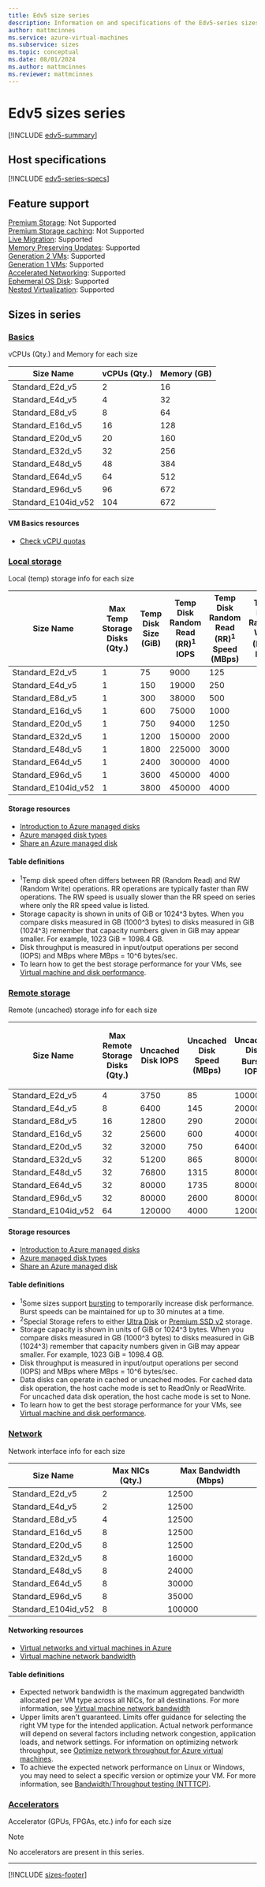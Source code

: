 ```yaml
---
title: Edv5 size series
description: Information on and specifications of the Edv5-series sizes
author: mattmcinnes
ms.service: azure-virtual-machines
ms.subservice: sizes
ms.topic: conceptual
ms.date: 08/01/2024
ms.author: mattmcinnes
ms.reviewer: mattmcinnes
---
```


# Edv5 sizes series

[!INCLUDE [edv5-summary](./includes/edv5-series-summary.md)]

## Host specifications
[!INCLUDE [edv5-series-specs](./includes/edv5-series-specs.md)]

## Feature support
[Premium Storage](../../premium-storage-performance.md): Not Supported <br>[Premium Storage caching](../../premium-storage-performance.md): Not Supported <br>[Live Migration](../../maintenance-and-updates.md): Supported <br>[Memory Preserving Updates](../../maintenance-and-updates.md): Supported <br>[Generation 2 VMs](../../generation-2.md): Supported <br>[Generation 1 VMs](../../generation-2.md): Supported <br>[Accelerated Networking](../../../virtual-network/create-vm-accelerated-networking-cli.md): Supported <br>[Ephemeral OS Disk](../../ephemeral-os-disks.md): Supported <br>[Nested Virtualization](/virtualization/hyper-v-on-windows/user-guide/nested-virtualization): Supported <br>

## Sizes in series

### [Basics](#tab/sizebasic)

vCPUs (Qty.) and Memory for each size

| Size Name | vCPUs (Qty.) | Memory (GB) |
| --- | --- | --- |
| Standard_E2d_v5 | 2 | 16 |
| Standard_E4d_v5 | 4 | 32 |
| Standard_E8d_v5 | 8 | 64 |
| Standard_E16d_v5 | 16 | 128 |
| Standard_E20d_v5 | 20 | 160 |
| Standard_E32d_v5 | 32 | 256 |
| Standard_E48d_v5 | 48 | 384 |
| Standard_E64d_v5 | 64 | 512 |
| Standard_E96d_v5 | 96 | 672 |
| Standard_E104id_v52 | 104 | 672 |

#### VM Basics resources
- [Check vCPU quotas](../../../virtual-machines/quotas.md)

### [Local storage](#tab/sizestoragelocal)

Local (temp) storage info for each size

| Size Name | Max Temp Storage Disks (Qty.) | Temp Disk Size (GiB) | Temp Disk Random Read (RR)<sup>1</sup> IOPS | Temp Disk Random Read (RR)<sup>1</sup> Speed (MBps) | Temp Disk Random Write (RW)<sup>1</sup> IOPS | Temp Disk Random Write (RW)<sup>1</sup> Speed (MBps) | Local-Special-Disk-Count | Local-Special-Disk-Size-GB | Local-Special-Disk-RR-IOPS | Local-Special-Disk-RR-MBps |
| --- | --- | --- | --- | --- | --- | --- | --- | --- | --- | --- |
| Standard_E2d_v5 | 1 | 75 | 9000 | 125 |  |  |  |  |  |  |
| Standard_E4d_v5 | 1 | 150 | 19000 | 250 |  |  |  |  |  |  |
| Standard_E8d_v5 | 1 | 300 | 38000 | 500 |  |  |  |  |  |  |
| Standard_E16d_v5 | 1 | 600 | 75000 | 1000 |  |  |  |  |  |  |
| Standard_E20d_v5 | 1 | 750 | 94000 | 1250 |  |  |  |  |  |  |
| Standard_E32d_v5 | 1 | 1200 | 150000 | 2000 |  |  |  |  |  |  |
| Standard_E48d_v5 | 1 | 1800 | 225000 | 3000 |  |  |  |  |  |  |
| Standard_E64d_v5 | 1 | 2400 | 300000 | 4000 |  |  |  |  |  |  |
| Standard_E96d_v5 | 1 | 3600 | 450000 | 4000 |  |  |  |  |  |  |
| Standard_E104id_v52 | 1 | 3800 | 450000 | 4000 |  |  |  |  |  |  |

#### Storage resources
- [Introduction to Azure managed disks](../../../virtual-machines/managed-disks-overview.md)
- [Azure managed disk types](../../../virtual-machines/disks-types.md)
- [Share an Azure managed disk](../../../virtual-machines/disks-shared.md)

#### Table definitions
- <sup>1</sup>Temp disk speed often differs between RR (Random Read) and RW (Random Write) operations. RR operations are typically faster than RW operations. The RW speed is usually slower than the RR speed on series where only the RR speed value is listed.
- Storage capacity is shown in units of GiB or 1024^3 bytes. When you compare disks measured in GB (1000^3 bytes) to disks measured in GiB (1024^3) remember that capacity numbers given in GiB may appear smaller. For example, 1023 GiB = 1098.4 GB.
- Disk throughput is measured in input/output operations per second (IOPS) and MBps where MBps = 10^6 bytes/sec.
- To learn how to get the best storage performance for your VMs, see [Virtual machine and disk performance](../../../virtual-machines/disks-performance.md).

### [Remote storage](#tab/sizestorageremote)

Remote (uncached) storage info for each size

| Size Name | Max Remote Storage Disks (Qty.) | Uncached Disk IOPS | Uncached Disk Speed (MBps) | Uncached Disk Burst<sup>1</sup> IOPS | Uncached Disk Burst<sup>1</sup> Speed (MBps) | Uncached Special<sup>2</sup> Disk IOPS | Uncached Special<sup>2</sup> Disk Speed (MBps) | Uncached Burst<sup>1</sup> Special<sup>2</sup> Disk IOPS | Uncached Burst<sup>1</sup> Special<sup>2</sup> Disk Speed (MBps) |
| --- | --- | --- | --- | --- | --- | --- | --- | --- | --- |
| Standard_E2d_v5 | 4 | 3750 | 85 | 10000 | 1200 |  |  |  |  |
| Standard_E4d_v5 | 8 | 6400 | 145 | 20000 | 1200 |  |  |  |  |
| Standard_E8d_v5 | 16 | 12800 | 290 | 20000 | 1200 |  |  |  |  |
| Standard_E16d_v5 | 32 | 25600 | 600 | 40000 | 1200 |  |  |  |  |
| Standard_E20d_v5 | 32 | 32000 | 750 | 64000 | 1600 |  |  |  |  |
| Standard_E32d_v5 | 32 | 51200 | 865 | 80000 | 2000 |  |  |  |  |
| Standard_E48d_v5 | 32 | 76800 | 1315 | 80000 | 3000 |  |  |  |  |
| Standard_E64d_v5 | 32 | 80000 | 1735 | 80000 | 3000 |  |  |  |  |
| Standard_E96d_v5 | 32 | 80000 | 2600 | 80000 | 4000 |  |  |  |  |
| Standard_E104id_v52 | 64 | 120000 | 4000 | 120000 | 4000 |  |  |  |  |

#### Storage resources
- [Introduction to Azure managed disks](../../../virtual-machines/managed-disks-overview.md)
- [Azure managed disk types](../../../virtual-machines/disks-types.md)
- [Share an Azure managed disk](../../../virtual-machines/disks-shared.md)

#### Table definitions
- <sup>1</sup>Some sizes support [bursting](../../disk-bursting.md) to temporarily increase disk performance. Burst speeds can be maintained for up to 30 minutes at a time.
- <sup>2</sup>Special Storage refers to either [Ultra Disk](../../../virtual-machines/disks-enable-ultra-ssd.md) or [Premium SSD v2](../../../virtual-machines/disks-deploy-premium-v2.md) storage.
- Storage capacity is shown in units of GiB or 1024^3 bytes. When you compare disks measured in GB (1000^3 bytes) to disks measured in GiB (1024^3) remember that capacity numbers given in GiB may appear smaller. For example, 1023 GiB = 1098.4 GB.
- Disk throughput is measured in input/output operations per second (IOPS) and MBps where MBps = 10^6 bytes/sec.
- Data disks can operate in cached or uncached modes. For cached data disk operation, the host cache mode is set to ReadOnly or ReadWrite. For uncached data disk operation, the host cache mode is set to None.
- To learn how to get the best storage performance for your VMs, see [Virtual machine and disk performance](../../../virtual-machines/disks-performance.md).


### [Network](#tab/sizenetwork)

Network interface info for each size

| Size Name | Max NICs (Qty.) | Max Bandwidth (Mbps) |
| --- | --- | --- |
| Standard_E2d_v5 | 2 | 12500 |
| Standard_E4d_v5 | 2 | 12500 |
| Standard_E8d_v5 | 4 | 12500 |
| Standard_E16d_v5 | 8 | 12500 |
| Standard_E20d_v5 | 8 | 12500 |
| Standard_E32d_v5 | 8 | 16000 |
| Standard_E48d_v5 | 8 | 24000 |
| Standard_E64d_v5 | 8 | 30000 |
| Standard_E96d_v5 | 8 | 35000 |
| Standard_E104id_v52 | 8 | 100000 |

#### Networking resources
- [Virtual networks and virtual machines in Azure](../../../virtual-network/network-overview.md)
- [Virtual machine network bandwidth](../../../virtual-network/virtual-machine-network-throughput.md)

#### Table definitions
- Expected network bandwidth is the maximum aggregated bandwidth allocated per VM type across all NICs, for all destinations. For more information, see [Virtual machine network bandwidth](../../../virtual-network/virtual-machine-network-throughput.md)
- Upper limits aren't guaranteed. Limits offer guidance for selecting the right VM type for the intended application. Actual network performance will depend on several factors including network congestion, application loads, and network settings. For information on optimizing network throughput, see [Optimize network throughput for Azure virtual machines](../../../virtual-network/virtual-network-optimize-network-bandwidth.md). 
-  To achieve the expected network performance on Linux or Windows, you may need to select a specific version or optimize your VM. For more information, see [Bandwidth/Throughput testing (NTTTCP)](../../../virtual-network/virtual-network-bandwidth-testing.md).

### [Accelerators](#tab/sizeaccelerators)

Accelerator (GPUs, FPGAs, etc.) info for each size

> [!NOTE]
> No accelerators are present in this series.

---

[!INCLUDE [sizes-footer](../includes/sizes-footer.md)]
